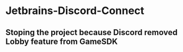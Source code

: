 # Jetbrains-Discord-Connect

## Stoping the project because Discord removed Lobby feature from GameSDK